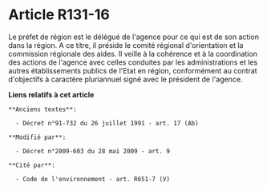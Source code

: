 # Article R131-16

Le préfet de région est le délégué de l'agence pour ce qui est de son action dans la région. A ce titre, il préside le comité
régional d'orientation et la commission régionale des aides. Il veille à la cohérence et à la coordination des actions de
l'agence avec celles conduites par les administrations et les autres établissements publics de l'Etat en région, conformément
au contrat d'objectifs à caractère pluriannuel signé avec le président de l'agence.

**Liens relatifs à cet article**

	**Anciens textes**:

	  - Décret n°91-732 du 26 juillet 1991 - art. 17 (Ab)

	**Modifié par**:

	  - Décret n°2009-603 du 28 mai 2009 - art. 9

	**Cité par**:

	  - Code de l'environnement - art. R651-7 (V)
